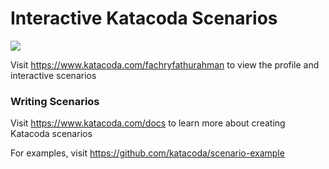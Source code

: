 # Interactive Katacoda Scenarios

[![](http://shields.katacoda.com/katacoda/fachryfathurahman/count.svg)](https://www.katacoda.com/fachryfathurahman "Get your profile on Katacoda.com")

Visit https://www.katacoda.com/fachryfathurahman to view the profile and interactive scenarios

### Writing Scenarios
Visit https://www.katacoda.com/docs to learn more about creating Katacoda scenarios

For examples, visit https://github.com/katacoda/scenario-example

